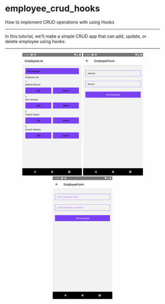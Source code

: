 # employee_crud_hooks

 How to implement CRUD operations with using Hooks
 <hr />
 In this tutorial, we'll make a simple CRUD app that can add, update, or delete employee using hooks.
  <hr />
 <div align="center">
    <img src="src/screenShot/Screenshot_1595915607.png" alt="Screenshot" height="400px width="300px"</img>
    <img src="src/screenShot/Screenshot_1595915612.png" alt="Screenshot" height="400px width="300px"</img>                                     <img src="src/screenShot/Screenshot_1595915618.png" alt="Screenshot" height="400px width="300px"</img> 
</div>
